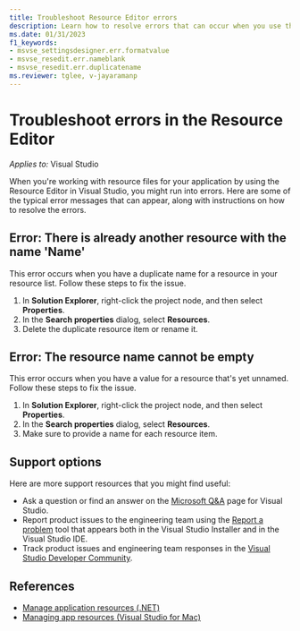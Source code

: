 ```yaml
---
title: Troubleshoot Resource Editor errors
description: Learn how to resolve errors that can occur when you use the Resource Editor. 
ms.date: 01/31/2023
f1_keywords:
- msvse_settingsdesigner.err.formatvalue
- msvse_resedit.err.nameblank
- msvse_resedit.err.duplicatename
ms.reviewer: tglee, v-jayaramanp
---
```


# Troubleshoot errors in the Resource Editor

_Applies to:_&nbsp;Visual Studio

When you're working with resource files for your application by using the Resource Editor in Visual Studio, you might run into errors. Here are some of the typical error messages that can appear, along with instructions on how to resolve the errors.

## Error: There is already another resource with the name 'Name'

This error occurs when you have a duplicate name for a resource in your resource list. Follow these steps to fix the issue.

1. In **Solution Explorer**, right-click the project node, and then select **Properties**.
1. In the **Search properties** dialog, select **Resources**.
1. Delete the duplicate resource item or rename it.

## Error: The resource name cannot be empty

This error occurs when you have a value for a resource that's yet unnamed. Follow these steps to fix the issue.

1. In **Solution Explorer**, right-click the project node, and then select **Properties**.
1. In the **Search properties** dialog, select **Resources**.
1. Make sure to provide a name for each resource item.

## Support options

Here are more support resources that you might find useful:

- Ask a question or find an answer on the [Microsoft Q&A](/answers/tags/176/vs) page for Visual Studio.
- Report product issues to the engineering team using the [Report a problem](/visualstudio/ide/how-to-report-a-problem-with-visual-studio) tool that appears both in the Visual Studio Installer and in the Visual Studio IDE.
- Track product issues and engineering team responses in the [Visual Studio Developer Community](https://aka.ms/feedback/suggest?space=8).

## References

- [Manage application resources (.NET)](/visualstudio/ide/managing-application-resources-dotnet)
- [Managing app resources (Visual Studio for Mac)](/visualstudio/mac/managing-app-resources)